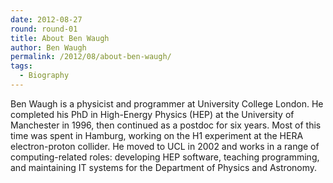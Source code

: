```yaml
---
date: 2012-08-27
round: round-01
title: About Ben Waugh
author: Ben Waugh
permalink: /2012/08/about-ben-waugh/
tags:
  - Biography
---
```

Ben Waugh is a physicist and programmer at University College London. He completed his PhD in High-Energy Physics (HEP) at the University of Manchester in 1996, then continued as a postdoc for six years. Most of this time was spent in Hamburg, working on the H1 experiment at the HERA electron-proton collider. He moved to UCL in 2002 and works in a range of computing-related roles: developing HEP software, teaching programming, and maintaining IT systems for the Department of Physics and Astronomy.
